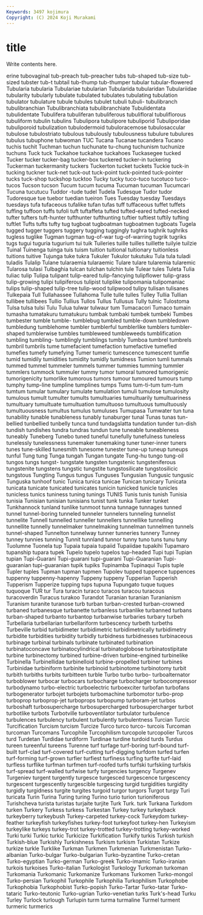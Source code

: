 ```yaml
---
Keywords: 3497 kojimura
Copyright: (C) 2024 Koji Murakami
---
```


# title

Write contents here.



erine
tubovaginal tub-preach tub-preacher tubs tub-shaped tub-size tub-sized tubster tub-t tubtail
tub-thump tub-thumper tubular tubular-flowered Tubularia tubularia Tubulariae tubularian Tubularida tubularidan
Tubulariidae tubularity tubularly tubulate tubulated tubulates tubulating tubulation tubulator tubulature
tubule tubules tubulet tubuli tubuli- tubulibranch tubulibranchian Tubulibranchiata tubulibranchiate Tubulidentata
tubulidentate Tubulifera tubuliferan tubuliferous tubulifloral tubuliflorous tubuliform tubulin tubulins Tubulipora
tubulipore tubuliporid Tubuliporidae tubuliporoid tubulization tubulodermoid tubuloracemose tubulosaccular tubulose tubulostriato
tubulous tubulously tubulousness tubulure tubulures tubulus tubuphone tubwoman TUC Tucana
Tucanae tucandera Tucano tuchis tuchit Tuchman tuchun tuchunate tu-chung tuchunism
tuchunize tuchuns Tuck tuck Tuckahoe tuckahoe tuckahoes Tuckasegee tucked Tucker
tucker tucker-bag tucker-box tuckered tucker-in tuckering Tuckerman tuckermanity tuckers Tuckerton
tucket tuckets Tuckie tuck-in tucking tuckner tuck-net tuck-out tuck-point tuck-pointed
tuck-pointer tucks tuck-shop tuckshop tucktoo Tucky tucky tuco-tuco tucotuco tuco-tucos
Tucson tucson Tucum tucum tucuma Tucuman tucuman Tucumcari Tucuna tucutucu
Tuddor -tude tudel Tudela Tudesque Tudor tudor Tudoresque tue tuebor
tuedian tueiron Tues Tuesday tuesday Tuesdays tuesdays tufa tufaceous tufalike
tufan tufas tuff tuffaceous tuffet tuffets tuffing tuffoon tuffs tufoli
tuft tuftaffeta tufted tufted-eared tufted-necked tufter tufters tuft-hunter tufthunter tufthunting
tuftier tuftiest tuftily tufting tuftlet Tufts tufts tufty tug tugboat
tugboatman tugboatmen tugboats Tugela tugged tugger tuggers tuggery tugging tuggingly
tughra tughrik tughriks tugless tuglike Tugman tugman tug-of-war tug-of-warring tugrik
tugriks tugs tugui tuguria tugurium tui tuik Tuileries tuille tuilles
tuillette tuilyie tuilzie Tuinal Tuinenga tuinga tuis tuism tuition tuitional
tuitionary tuitionless tuitions tuitive Tujunga tuke tukra Tukuler Tukulor tukutuku
Tula tula tuladi tuladis Tulalip Tulane tularaemia tularaemic Tulare tulare
tularemia tularemic Tularosa tulasi Tulbaghia tulcan tulchan tulchin tule Tulear
tules Tuleta Tulia tuliac tulip Tulipa tulipant tulip-eared tulip-fancying tulipflower
tulip-grass tulip-growing tulipi tulipiferous tulipist tuliplike tulipomania tulipomaniac tulips tulip-shaped
tulip-tree tulip-wood tulipwood tulipy tulisan tulisanes Tulkepaia Tull Tullahassee Tullahoma
Tulle tulle tulles Tulley Tullia Tullian tullibee tullibees Tullio Tullius
Tullos Tullus Tullusus Tully tulnic Tulostoma Tulsa tulsa tulsi Tulu
Tulua tulwar tulwaur tum Tumacacori Tumaco tumain tumasha tumatakuru tumatukuru
tumbak tumbaki tumbek tumbeki Tumbes tumbester tumble tumble- tumblebug tumbled
tumble-down tumbledown tumbledung tumblehome tumbler tumblerful tumblerlike tumblers tumbler-shaped tumblerwise
tumbles tumbleweed tumbleweeds tumblification tumbling tumbling- tumblingly tumblings tumbly Tumboa
tumbrel tumbrels tumbril tumbrils tume tumefacient tumefaction tumefactive tumefied tumefies
tumefy tumefying Tumer tumeric tumescence tumescent tumfie tumid tumidily tumidities
tumidity tumidly tumidness Tumion tumli tummals tummed tummel tummeler tummels
tummer tummies tumming tummler tummlers tummock tummuler tummy tumor tumoral
tumored tumorigenic tumorigenicity tumorlike tumorous tumors tumour tumoured tumours tump
tumphy tump-line tumpline tumplines tumps Tums tum-ti-tum tum-tum tumtum tumular
tumulary tumulate tumulation tumuli tumulose tumulosity tumulous tumult tumulter tumults
tumultuaries tumultuarily tumultuariness tumultuary tumultuate tumultuation tumultuoso tumultuous tumultuously tumultuousness
tumultus tumulus tumuluses Tumupasa Tumwater tun tuna tunability tunable tunableness
tunably tunaburger tunal Tunas tunas tun-bellied tunbellied tunbelly tunca tund
tundagslatta tundation tunder tun-dish tundish tundishes tundra tundras tundun tune
tuneable tuneableness tuneably Tuneberg Tunebo tuned tuneful tunefully tunefulness tuneless
tunelessly tunelessness tunemaker tunemaking tuner tuner-inner tuners tunes tune-skilled tunesmith
tunesome tunester tune-up tuneup tuneups tunful Tung tung Tunga tungah
Tungan tungate Tung-hu tungo tung-oil tungos tungs tungst- tungstate tungsten
tungstenic tungsteniferous tungstenite tungstens tungstic tungstite tungstosilicate tungstosilicic tungstous Tungting
Tungus tungus Tunguses Tungusian Tungusic tungusic Tunguska tunhoof tunic Tunica
tunica tunicae Tunican tunicary Tunicata tunicata tunicate tunicated tunicates tunicin
tunicked tunicle tunicles tunicless tunics tuniness tuning tunings TUNIS Tunis
tunis tunish Tunisia tunisia Tunisian tunisian tunisians tunist tunk tunka
Tunker tunket Tunkhannock tunland tunlike tunmoot tunna tunnage tunnages tunned
tunnel tunnel-boring tunneled tunneler tunnelers tunneling tunnelist tunnelite Tunnell tunnelled
tunneller tunnellers tunnellike tunnelling tunnellite tunnelly tunnelmaker tunnelmaking tunnelman tunnelmen
tunnels tunnel-shaped Tunnelton tunnelway tunner tunneries tunnery Tunney tunney tunnies
tunning Tunnit tunnland tunnor tunny tuno tuns tunu tuny Tuolumne
Tuonela tup Tupaia tupaia tupaiid Tupaiidae tupakihi Tupamaro tupanship tupara
tupek Tupelo tupelo tupelos tup-headed Tupi tupi Tupian tupian Tupi-Guarani
Tupi-guarani tupi-guarani Tupi-Guaranian Tupi-guaranian tupi-guaranian tupik tupiks Tupinamba Tupinaqui Tupis
tuple Tupler tuples Tupman tupman tupmen Tupolev tupped tuppence tuppences
tuppenny tuppenny-hapenny Tuppeny tuppeny Tupperian Tupperish Tupperism Tupperize tupping tups
tupuna Tupungato tuque tuques tuquoque TUR tur Tura turacin turaco
turacos turacou turacous turacoverdin Turacus turakoo Turandot Turanian turanian Turanianism
Turanism turanite turanose turb turban turban-crested turban-crowned turbaned turbanesque turbanette
turbanless turbanlike turbanned turbans turban-shaped turbanto turbantop turbanwise turbaries turbary
turbeh Turbellaria turbellarian turbellariform turbescency turbeth turbeths Turbeville turbid turbidimeter
turbidimetric turbidimetrically turbidimetry turbidite turbidities turbidity turbidly turbidness turbidnesses turbinaceous
turbinage turbinal turbinals turbinate turbinated turbination turbinatoconcave turbinatocylindrical turbinatoglobose turbinatostipitate
turbine turbinectomy turbined turbine-driven turbine-engined turbinelike Turbinella Turbinellidae turbinelloid turbine-propelled
turbiner turbines Turbinidae turbiniform turbinite turbinoid turbinotome turbinotomy turbit turbith
turbiths turbits turbitteen turble Turbo turbo turbo- turboalternator turboblower turbocar
turbocars turbocharge turbocharger turbocompressor turbodynamo turbo-electric turboelectric turboexciter turbofan turbofans
turbogenerator turbojet turbojets turbomachine turbomotor turbo-prop turboprop turboprop-jet turboprops turbopump
turboram-jet turbos turboshaft turbosupercharge turbosupercharged turbosupercharger turbot turbotlike turbots Turbotville
turboventilator turbulator turbulence turbulences turbulency turbulent turbulently turbulentness Turcian Turcic
Turcification Turcism turcism Turcize Turco turco turco- turcois Turcoman turcoman
Turcomans Turcophile Turcophilism turcopole turcopolier Turcos turd Turdetan Turdidae turdiform
Turdinae turdine turdoid turds Turdus tureen tureenful tureens Turenne turf
turfage turf-boring turf-bound turf-built turf-clad turf-covered turf-cutting turf-digging turfdom turfed
turfen turf-forming turf-grown turfier turfiest turfiness turfing turfite turf-laid turfless
turflike turfman turfmen turf-roofed turfs turfski turfskiing turfskis turf-spread turf-walled
turfwise turfy turgencies turgency Turgenev Turgeniev turgent turgently turgesce turgesced
turgescence turgescency turgescent turgescently turgescible turgescing turgid turgidities turgidity turgidly
turgidness turgite turgites turgoid turgor turgors Turgot turgy Turi turicata
Turin Turina Turing turing Turino turio turion turioniferous Turishcheva turista
turistas turjaite turjite Turk Turk. turk Turkana Turkdom turken Turkery
Turkess turkess Turkestan Turkey turkey turkeyback turkeyberry turkeybush Turkey-carpeted turkey-cock
Turkeydom turkey-feather turkeyfish turkeyfishes turkey-foot turkeyfoot turkey-hen Turkeyism turkeylike turkeys
turkey-trot turkey-trotted turkey-trotting turkey-worked Turki turki Turkic turkic Turkicize Turkification
Turkify turkis Turkish turkish Turkish-blue Turkishly Turkishness Turkism turkism Turkistan
Turkize turkize turkle Turklike Turkman Turkmen Turkmenian Turkmenistan Turko-albanian Turko-bulgar
Turko-bulgarian Turko-byzantine Turko-cretan Turko-egyptian Turko-german Turko-greek Turko-imamic Turko-iranian turkois turkoises
Turko-italian Turkologist Turkology Turkoman turkoman Turkomania Turkomanic Turkomanize Turkomans Turkomen
Turko-mongol Turko-persian Turkophil Turkophile Turkophilia Turkophilism Turkophobe Turkophobia Turkophobist Turko-popish
Turko-Tartar Turko-tatar Turko-tataric Turko-teutonic Turko-ugrian Turko-venetian turks Turk's-head Turku Turley
Turlock turlough Turlupin turm turma turmaline Turmel turment turmeric turmerics

